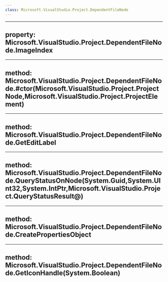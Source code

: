 ```yaml
---
class: Microsoft.VisualStudio.Project.DependentFileNode
---
```


---
property: Microsoft.VisualStudio.Project.DependentFileNode.ImageIndex
---

---
method: Microsoft.VisualStudio.Project.DependentFileNode.#ctor(Microsoft.VisualStudio.Project.ProjectNode,Microsoft.VisualStudio.Project.ProjectElement)
---

---
method: Microsoft.VisualStudio.Project.DependentFileNode.GetEditLabel
---

---
method: Microsoft.VisualStudio.Project.DependentFileNode.QueryStatusOnNode(System.Guid,System.UInt32,System.IntPtr,Microsoft.VisualStudio.Project.QueryStatusResult@)
---

---
method: Microsoft.VisualStudio.Project.DependentFileNode.CreatePropertiesObject
---

---
method: Microsoft.VisualStudio.Project.DependentFileNode.GetIconHandle(System.Boolean)
---

